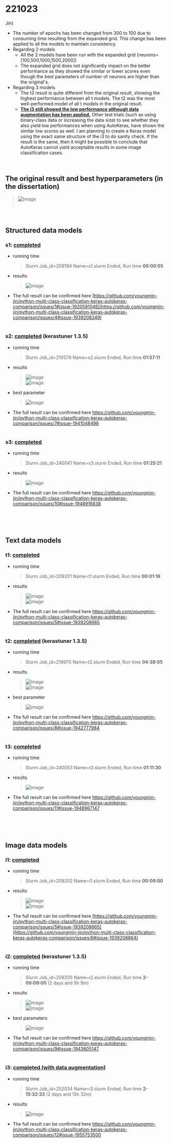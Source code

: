 # 221023
Jin) 
- The number of epochs has been changed from 300 to 100 due to consuming time resulting from the expanded grid. This change has been applied to all the models to maintain consistency.
- Regarding 2 models
  - All the 2 models have been run with the expanded grid (neurons=[100,500,1000,1500,2000])
  - The expanded grid does not significantly impact on the better performance as they showed the similar or lower scores even though the best parameters of number of neurons are higher than the original's.
- Regarding 3 models
  - The t3 result is quite different from the original result, showing the highest performance between all t models. The t2 was the most well-performed model of all t models in the original result.
  - **<ins>The i3 still showed the low performance although data augmentation has been applied.</ins>** Other test trials (such as using binary-class data or increasing the data size) to see whether they also yield low performances when using AutoKeras, have shown the similar low scores as well. I am planning to create a Keras model using the exact same structure of the i3 to do sanity check. If the result is the same, then it might be possible to conclude that AutoKeras cannot yield acceptable results in some image classification cases. 

<br/>

## The original result and best hyperparameters (in the dissertation)<br/>
  > ![image](https://github.com/youngmin-jin/python-multi-class-classification-keras-autokeras-comparison/assets/135728064/5f88408a-13fc-4942-9130-14bc750f3313) <br/><br/>
<br/>

## Structured data models
### s1: <ins>completed</ins>
  - running time
    > Slurm Job_id=209194 Name=s1.slurm Ended, Run time **00:00:55**
  - results
    > ![image](https://github.com/youngmin-jin/python-multi-class-classification-keras-autokeras-comparison/assets/135728064/0ea1b0c2-8c16-41da-9b60-ac38c910970d) <br/>
  - The full result can be confirmed here [https://github.com/youngmin-jin/python-multi-class-classification-keras-autokeras-comparison/issues/1#issue-1920581046](https://github.com/youngmin-jin/python-multi-class-classification-keras-autokeras-comparison/issues/4#issue-1939208249) <br/><br/>

### s2: <ins>completed</ins> (kerastuner 1.3.5)
  - running time
    >  Slurm Job_id=210579 Name=s2.slurm Ended, Run time **01:57:11**
  - results
    > ![image](https://github.com/youngmin-jin/python-multi-class-classification-keras-autokeras-comparison/assets/135728064/3452e887-516f-4e9d-92d1-5a41785ce61d) <br/>
    > ![image](https://github.com/youngmin-jin/python-multi-class-classification-keras-autokeras-comparison/assets/135728064/a908f2ed-3dc0-4bf4-ab30-65fef5f30de1) <br/>
  - best parameter
    > ![image](https://github.com/youngmin-jin/python-multi-class-classification-keras-autokeras-comparison/assets/135728064/f7ac3e08-7fda-4e21-927c-882dac2276b0)
  - The full result can be confirmed here https://github.com/youngmin-jin/python-multi-class-classification-keras-autokeras-comparison/issues/7#issue-1941048499 <br/><br/>

### s3: <ins>completed</ins>
  - running time
    > Slurm Job_id=240041 Name=s3.slurm Ended, Run time **01:25:21**
  - results
    > ![image](https://github.com/youngmin-jin/python-multi-class-classification-keras-autokeras-comparison/assets/135728064/1e43b567-9bd4-46c4-908a-cc3030b8ffbe)
  - The full result can be confirmed here https://github.com/youngmin-jin/python-multi-class-classification-keras-autokeras-comparison/issues/10#issue-1948916838 <br/><br/>

<br/><br/>

## Text data models
### t1: <ins>completed</ins>
  - running time
    >  Slurm Job_id=209201 Name=t1.slurm Ended, Run time **00:01:16**
  - results
    > ![image](https://github.com/youngmin-jin/python-multi-class-classification-keras-autokeras-comparison/assets/135728064/605d153d-d189-44e1-92d3-e844a509aa7a) <br/>
    > ![image](https://github.com/youngmin-jin/python-multi-class-classification-keras-autokeras-comparison/assets/135728064/ed7b85e9-faf2-42e6-b87a-bea1382283ee) <br/>
  - The full result can be confirmed here https://github.com/youngmin-jin/python-multi-class-classification-keras-autokeras-comparison/issues/5#issue-1939208665 <br/><br/>

### t2: <ins>completed</ins> (kerastuner 1.3.5)
  - running time
    >  Slurm Job_id=216970 Name=t2.slurm Ended, Run time **04:38:05**
  - results
    > ![image](https://github.com/youngmin-jin/python-multi-class-classification-keras-autokeras-comparison/assets/135728064/e727f55a-2989-450a-a27d-6684b5c34cff) <br/>
    > ![image](https://github.com/youngmin-jin/python-multi-class-classification-keras-autokeras-comparison/assets/135728064/82d118fe-ce3e-4f0f-8f96-979e5d47d167) <br/>
  - best parameter
    > ![image](https://github.com/youngmin-jin/python-multi-class-classification-keras-autokeras-comparison/assets/135728064/8cc3698b-f4b5-45bb-8679-b02d7c818fc3)
  - The full result can be confirmed here https://github.com/youngmin-jin/python-multi-class-classification-keras-autokeras-comparison/issues/8#issue-1942777984 <br/><br/>

### t3: <ins>completed</ins> 
  - running time
    >  Slurm Job_id=240053 Name=t3.slurm Ended, Run time **01:11:30**
  - results
    >  ![image](https://github.com/youngmin-jin/python-multi-class-classification-keras-autokeras-comparison/assets/135728064/79021042-aeae-4ee2-8c5c-5eaffaac4c16) <br/>
  - The full result can be confirmed here https://github.com/youngmin-jin/python-multi-class-classification-keras-autokeras-comparison/issues/11#issue-1948967147 <br/><br/>

<br/><br/>

## Image data models
### i1: <ins>completed</ins>
  - running time
    >  Slurm Job_id=209202 Name=i1.slurm Ended, Run time **00:09:00**
  - results
    > ![image](https://github.com/youngmin-jin/python-multi-class-classification-keras-autokeras-comparison/assets/135728064/60564f5c-98f7-4146-a36f-3bdcae9cf50a) <br/>
    > ![image](https://github.com/youngmin-jin/python-multi-class-classification-keras-autokeras-comparison/assets/135728064/623c71b0-d184-439c-8908-875c06f1b9ac) <br/>
  - The full result can be confirmed here [https://github.com/youngmin-jin/python-multi-class-classification-keras-autokeras-comparison/issues/5#issue-1939208665](https://github.com/youngmin-jin/python-multi-class-classification-keras-autokeras-comparison/issues/6#issue-1939208864) <br/><br/>

### i2: <ins>completed</ins> (kerastuner 1.3.5)
  - running time
    > Slurm Job_id=209205 Name=i2.slurm Ended, Run time **2- 09:09:00** (2 days and 9h 9m)
  - results
    > ![image](https://github.com/youngmin-jin/python-multi-class-classification-keras-autokeras-comparison/assets/135728064/a7b69e2d-e3a3-4d06-9acd-d49271bc97e1) <br/>
    > ![image](https://github.com/youngmin-jin/python-multi-class-classification-keras-autokeras-comparison/assets/135728064/99a6acd0-eb6b-4dbd-ba71-551bfe76b16e) <br/>
  - best parameters
    > ![image](https://github.com/youngmin-jin/python-multi-class-classification-keras-autokeras-comparison/assets/135728064/f94e58b6-ddff-4165-b56d-296698219539) <br/>
  - The full result can be confirmed here https://github.com/youngmin-jin/python-multi-class-classification-keras-autokeras-comparison/issues/9#issue-1943605147 <br/><br/>

### i3: <ins>completed (with data augmentation)</ins>
  - running time
    > Slurm Job_id=252034 Name=i3.slurm Ended, Run time **2-15:32:33** (2 days and 15h 32m)
  - results
    > ![image](https://github.com/youngmin-jin/python-multi-class-classification-keras-autokeras-comparison/assets/135728064/4cf220fe-e00e-4b95-a5f6-d85a5b02f4a7) <br/>
  - The full result can be confirmed here https://github.com/youngmin-jin/python-multi-class-classification-keras-autokeras-comparison/issues/12#issue-1955753500 <br/><br/>





